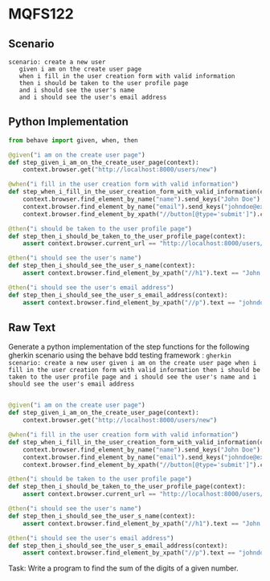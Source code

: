 # MQFS122
## Scenario
```gherkin
scenario: create a new user 
   given i am on the create user page 
   when i fill in the user creation form with valid information 
   then i should be taken to the user profile page 
   and i should see the user's name 
   and i should see the user's email address
```


## Python Implementation
```python
from behave import given, when, then

@given("i am on the create user page")
def step_given_i_am_on_the_create_user_page(context):
    context.browser.get("http://localhost:8000/users/new")

@when("i fill in the user creation form with valid information")
def step_when_i_fill_in_the_user_creation_form_with_valid_information(context):
    context.browser.find_element_by_name("name").send_keys("John Doe")
    context.browser.find_element_by_name("email").send_keys("johndoe@example.com")
    context.browser.find_element_by_xpath("//button[@type='submit']").click()

@then("i should be taken to the user profile page")
def step_then_i_should_be_taken_to_the_user_profile_page(context):
    assert context.browser.current_url == "http://localhost:8000/users/1"

@then("i should see the user's name")
def step_then_i_should_see_the_user_s_name(context):
    assert context.browser.find_element_by_xpath("//h1").text == "John Doe"

@then("i should see the user's email address")
def step_then_i_should_see_the_user_s_email_address(context):
    assert context.browser.find_element_by_xpath("//p").text == "johndoe@example.com"
```


## Raw Text
Generate a python implementation of the step functions for the following gherkin scenario using the behave bdd testing framework : ```gherkin scenario: create a new user given i am on the create user page when i fill in the user creation form with valid information then i should be taken to the user profile page and i should see the user's name and i should see the user's email address ```



```python from behave import given, when, then

@given("i am on the create user page")
def step_given_i_am_on_the_create_user_page(context):
    context.browser.get("http://localhost:8000/users/new")

@when("i fill in the user creation form with valid information")
def step_when_i_fill_in_the_user_creation_form_with_valid_information(context):
    context.browser.find_element_by_name("name").send_keys("John Doe")
    context.browser.find_element_by_name("email").send_keys("johndoe@example.com")
    context.browser.find_element_by_xpath("//button[@type='submit']").click()

@then("i should be taken to the user profile page")
def step_then_i_should_be_taken_to_the_user_profile_page(context):
    assert context.browser.current_url == "http://localhost:8000/users/1"

@then("i should see the user's name")
def step_then_i_should_see_the_user_s_name(context):
    assert context.browser.find_element_by_xpath("//h1").text == "John Doe"

@then("i should see the user's email address")
def step_then_i_should_see_the_user_s_email_address(context):
    assert context.browser.find_element_by_xpath("//p").text == "johndoe@example.com"
```

Task: Write a program to find the sum of the digits of a given number.
